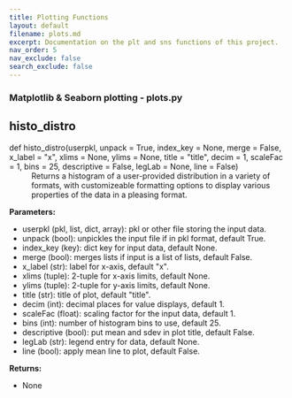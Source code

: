 ```yaml
---
title: Plotting Functions
layout: default
filename: plots.md
excerpt: Documentation on the plt and sns functions of this project.
nav_order: 5
nav_exclude: false
search_exclude: false
---
```


### Matplotlib & Seaborn plotting - plots.py

## histo_distro
<dl>
<dt>def histo_distro(userpkl, unpack = True, index_key = None, merge = False, x_label = "x", xlims = None, ylims = None, title = "title", decim = 1, scaleFac = 1, bins = 25, descriptive = False, legLab = None, line = False)
</dt>
<dd> 
Returns a histogram of a user-provided distribution in a variety of formats, with customizeable formatting options to display various properties of the data in a pleasing format.
</dd>
</dl>

  **Parameters:**
  * userpkl (pkl, list, dict, array): pkl or other file storing the input data.
  * unpack (bool): unpickles the input file if in pkl format, default True.
  * index_key (key): dict key for input data, default None.
  * merge (bool): merges lists if input is a list of lists, default False.
  * x_label (str): label for x-axis, default "x".
  * xlims (tuple): 2-tuple for x-axis limits, default None.
  * ylims (tuple): 2-tuple for y-axis limits, default None.
  * title (str): title of plot, default "title".
  * decim (int): decimal places for value displays, default 1.
  * scaleFac (float): scaling factor for the input data, default 1.
  * bins (int): number of histogram bins to use, default 25.
  * descriptive (bool): put mean and sdev in plot title, default False.
  * legLab (str): legend entry for data, default None.
  * line (bool): apply mean line to plot, default False.
  
  **Returns:**
  * None
